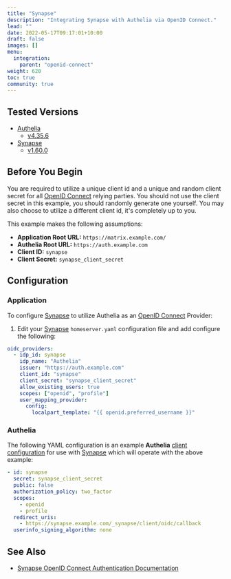 ```yaml
---
title: "Synapse"
description: "Integrating Synapse with Authelia via OpenID Connect."
lead: ""
date: 2022-05-17T09:17:01+10:00
draft: false
images: []
menu:
  integration:
    parent: "openid-connect"
weight: 620
toc: true
community: true
---
```


## Tested Versions

* [Authelia]
  * [v4.35.6](https://github.com/authelia/authelia/releases/tag/v4.35.6)
* [Synapse]
  * [v1.60.0](https://github.com/matrix-org/synapse/releases/tag/v1.60.0)

## Before You Begin

You are required to utilize a unique client id and a unique and random client secret for all [OpenID Connect] relying
parties. You should not use the client secret in this example, you should randomly generate one yourself. You may also
choose to utilize a different client id, it's completely up to you.

This example makes the following assumptions:

* __Application Root URL:__ `https://matrix.example.com/`
* __Authelia Root URL:__ `https://auth.example.com`
* __Client ID:__ `synapse`
* __Client Secret:__ `synapse_client_secret`

## Configuration

### Application

To configure [Synapse] to utilize Authelia as an [OpenID Connect] Provider:

1. Edit your [Synapse] `homeserver.yaml` configuration file and add configure the following:

```yaml
oidc_providers:
  - idp_id: synapse
    idp_name: "Authelia"
    issuer: "https://auth.example.com"
    client_id: "synapse"
    client_secret: "synapse_client_secret"
    allow_existing_users: true
    scopes: ["openid", "profile"]
    user_mapping_provider:
      config:
        localpart_template: "{{ openid.preferred_username }}"
```

### Authelia

The following YAML configuration is an example __Authelia__
[client configuration](../../../configuration/identity-providers/open-id-connect.md#clients) for use with [Synapse]
which will operate with the above example:

```yaml
- id: synapse
  secret: synapse_client_secret
  public: false
  authorization_policy: two_factor
  scopes:
    - openid
    - profile
  redirect_uris:
    - https://synapse.example.com/_synapse/client/oidc/callback
  userinfo_signing_algorithm: none
```

## See Also

* [Synapse OpenID Connect Authentication Documentation](https://matrix-org.github.io/synapse/latest/openid.html)

[Authelia]: https://www.authelia.com
[Synapse]: https://github.com/matrix-org/synapse
[OpenID Connect]: ../../openid-connect/introduction.md
